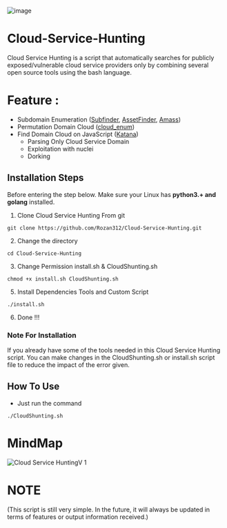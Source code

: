 ![image](https://github.com/Rozan312/Cloud-Service-Hunting/assets/49874549/5c78e820-4a69-470b-8b79-3d761f74b8a2)
#                                                     Cloud-Service-Hunting
Cloud Service Hunting is a script that automatically searches for publicly exposed/vulnerable cloud service providers only by combining several open source tools using the bash language. 
# Feature :
- Subdomain Enumeration ([Subfinder](https://github.com/projectdiscovery/subfinder), [AssetFinder](https://github.com/tomnomnom/assetfinder), [Amass](https://github.com/owasp-amass/amass))
- Permutation Domain Cloud ([cloud_enum](https://github.com/initstring/cloud_enum))
- Find Domain Cloud on JavaScript ([Katana](https://github.com/projectdiscovery/katana))
  - Parsing Only Cloud Service Domain
  - Exploitation with nuclei
  - Dorking

## Installation Steps

Before entering the step below. Make sure your Linux has **python3.+ and golang** installed.

1. Clone Cloud Service Hunting From git
```
git clone https://github.com/Rozan312/Cloud-Service-Hunting.git
```
2. Change the directory
```
cd Cloud-Service-Hunting
```
3. Change Permission install.sh & CloudShunting.sh
```
chmod +x install.sh CloudShunting.sh
```
5. Install Dependencies Tools and Custom Script
```
./install.sh
```
6. Done !!!

### Note For Installation
If you already have some of the tools needed in this Cloud Service Hunting script. You can make changes in the CloudShunting.sh or install.sh script file to reduce the impact of the error given.

## How To Use 
* Just run the command
```
./CloudShunting.sh
``` 
#                                                     MindMap
![Cloud Service HuntingV 1](https://github.com/Rozan312/Cloud-Service-Hunting/assets/49874549/70b049cd-7e43-420c-b7af-9ba46b020744)

# NOTE
(This script is still very simple. In the future, it will always be updated in terms of features or output information received.)
